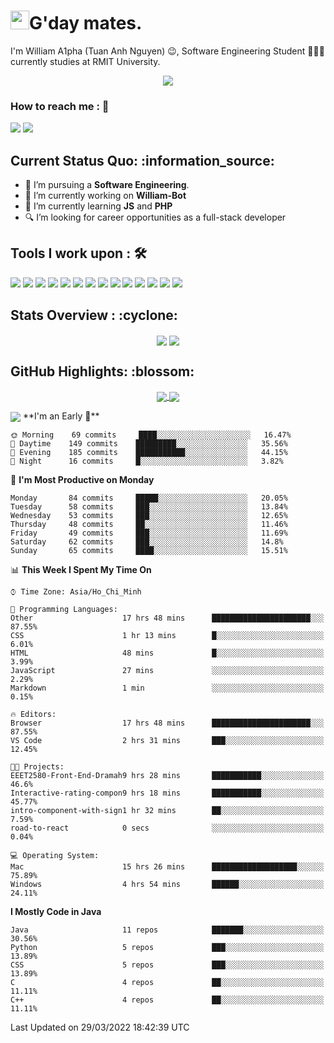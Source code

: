 <h1><img src="https://emojis.slackmojis.com/emojis/images/1531849430/4246/blob-sunglasses.gif?1531849430" width="30"/>G'day mates.</h1>

I'm William A1pha (Tuan Anh Nguyen) 😉, Software Engineering Student 👨🏻‍💻 currently studies at RMIT University.
<p align="center"><img src="https://readme-typing-svg.herokuapp.com?vCenter=true&width=500&lines=Software+Engineering+Student;Year+Two;RMIT+University" /></p>

### How to reach me : :iphone:
<a href="mailto: tuananh131001@gmail.com">
<a href="https://www.linkedin.com/in/tu%E1%BA%A5n-anh-nguy%E1%BB%85n-2051281b4/"><img src="https://img.shields.io/badge/WilliamA1pha-%230077B5.svg?&style=for-the-badge&logo=linkedin&logoColor=white" ></a>  <a href="http://discordapp.com/users/331413468202926081"><img src="https://img.shields.io/badge/Discord-5865F2?style=for-the-badge&logo=discord&logoColor=white" ></a>  
  
 <h2>Current Status Quo: :information_source:</h2>
  
- 💼 I’m pursuing a <strong>Software Engineering</strong>.
- 🔭 I’m currently working on <strong>William-Bot</strong> 
- 🌱 I’m currently learning <strong>JS</strong> and <strong>PHP</strong>
- 🔍 I’m looking for career opportunities as a full-stack developer
 <h2>Tools I work upon : 🛠</h2>
  
<!-- <img src="">   -->
<img src="https://img.shields.io/badge/HTML5-E34F26?style=for-the-badge&logo=html5&logoColor=white">  <img src="https://img.shields.io/badge/CSS3-1572B6?style=for-the-badge&logo=css3&logoColor=white">   <img src="https://img.shields.io/badge/Java%20-%23E00033.svg?&style=for-the-badge&logo=java&logoColor=white">   <img src="https://img.shields.io/badge/python%20-%2314354C.svg?&style=for-the-badge&logo=python&logoColor=white">   <img src="https://img.shields.io/badge/c++%20-%2300599C.svg?&style=for-the-badge&logo=c%2B%2B&logoColor=white">   <img src="https://img.shields.io/badge/MySQL-005C84?style=for-the-badge&logo=mysql&logoColor=white">    <img src="https://img.shields.io/badge/git%20-%23F05032.svg?&style=for-the-badge&logo=git&logoColor=white"/>   <img src="http://img.shields.io/badge/-VS%20Code-000000?style=for-the-badge&logo=Visual-studio-code&logoColor=blue"> <img src="https://img.shields.io/badge/Arduino_IDE-00979D?style=for-the-badge&logo=arduino&logoColor=white"> <img src="https://img.shields.io/badge/Codewars-B1361E?style=for-the-badge&logo=Codewars&logoColor=white"> <img src="https://img.shields.io/badge/PyCharm-000000.svg?&style=for-the-badge&logo=PyCharm&logoColor=white"> <img src="https://img.shields.io/badge/Visual_Studio-5C2D91?style=for-the-badge&logo=visual%20studio&logoColor=white">  <img src="https://img.shields.io/badge/Visual_Studio_Code-0078D4?style=for-the-badge&logo=visual%20studio%20code&logoColor=white"> <img src="https://img.shields.io/badge/-Hackerrank-2EC866?style=for-the-badge&logo=HackerRank&logoColor=white">

  <h2>Stats Overview : :cyclone: </h2>
  <p align="center">
<img align="center" src="https://github-readme-stats.vercel.app/api?username=wi2liamalpha&show_icons=true&count_private=true&hide=stars&include_all_commits=false&theme=aura" />
<img align="center" src="https://github-profile-trophy.vercel.app/?username=wi2liamalpha&theme=dracula&no-bg=true&row=1"/>
  </p>

  <h2>GitHub Highlights: :blossom:</h2>
  <p align="center">
<a href="">
  <img align="center" src="https://github-readme-stats.vercel.app/api/top-langs/?username=wi2liamalpha&langs_count=8&layout=compact&theme=material-palenight&hide=html,Tcl" />
</a>
<a href="">
  <img align="center" src="http://github-readme-streak-stats.herokuapp.com?user=wi2liamalpha&theme=material-palenight"/>
</a>
  </p>
 <img align="center" src="https://activity-graph.herokuapp.com/graph?username=wi2liamalpha&theme=react-dark"/>
<!--START_SECTION:waka-->
**I'm an Early 🐤** 

```text
🌞 Morning    69 commits     ████░░░░░░░░░░░░░░░░░░░░░   16.47% 
🌆 Daytime    149 commits    █████████░░░░░░░░░░░░░░░░   35.56% 
🌃 Evening    185 commits    ███████████░░░░░░░░░░░░░░   44.15% 
🌙 Night      16 commits     █░░░░░░░░░░░░░░░░░░░░░░░░   3.82%

```
📅 **I'm Most Productive on Monday** 

```text
Monday       84 commits     █████░░░░░░░░░░░░░░░░░░░░   20.05% 
Tuesday      58 commits     ███░░░░░░░░░░░░░░░░░░░░░░   13.84% 
Wednesday    53 commits     ███░░░░░░░░░░░░░░░░░░░░░░   12.65% 
Thursday     48 commits     ██░░░░░░░░░░░░░░░░░░░░░░░   11.46% 
Friday       49 commits     ███░░░░░░░░░░░░░░░░░░░░░░   11.69% 
Saturday     62 commits     ███░░░░░░░░░░░░░░░░░░░░░░   14.8% 
Sunday       65 commits     ████░░░░░░░░░░░░░░░░░░░░░   15.51%

```


📊 **This Week I Spent My Time On** 

```text
⌚︎ Time Zone: Asia/Ho_Chi_Minh

💬 Programming Languages: 
Other                    17 hrs 48 mins      ██████████████████████░░░   87.55% 
CSS                      1 hr 13 mins        █░░░░░░░░░░░░░░░░░░░░░░░░   6.01% 
HTML                     48 mins             █░░░░░░░░░░░░░░░░░░░░░░░░   3.99% 
JavaScript               27 mins             ░░░░░░░░░░░░░░░░░░░░░░░░░   2.29% 
Markdown                 1 min               ░░░░░░░░░░░░░░░░░░░░░░░░░   0.15%

🔥 Editors: 
Browser                  17 hrs 48 mins      ██████████████████████░░░   87.55% 
VS Code                  2 hrs 31 mins       ███░░░░░░░░░░░░░░░░░░░░░░   12.45%

🐱‍💻 Projects: 
EEET2580-Front-End-Dramah9 hrs 28 mins       ███████████░░░░░░░░░░░░░░   46.6% 
Interactive-rating-compon9 hrs 18 mins       ███████████░░░░░░░░░░░░░░   45.77% 
intro-component-with-sign1 hr 32 mins        ██░░░░░░░░░░░░░░░░░░░░░░░   7.59% 
road-to-react            0 secs              ░░░░░░░░░░░░░░░░░░░░░░░░░   0.04%

💻 Operating System: 
Mac                      15 hrs 26 mins      ███████████████████░░░░░░   75.89% 
Windows                  4 hrs 54 mins       ██████░░░░░░░░░░░░░░░░░░░   24.11%

```

**I Mostly Code in Java** 

```text
Java                     11 repos            ███████░░░░░░░░░░░░░░░░░░   30.56% 
Python                   5 repos             ███░░░░░░░░░░░░░░░░░░░░░░   13.89% 
CSS                      5 repos             ███░░░░░░░░░░░░░░░░░░░░░░   13.89% 
C                        4 repos             ██░░░░░░░░░░░░░░░░░░░░░░░   11.11% 
C++                      4 repos             ██░░░░░░░░░░░░░░░░░░░░░░░   11.11%

```



 Last Updated on 29/03/2022 18:42:39 UTC
<!--END_SECTION:waka-->
